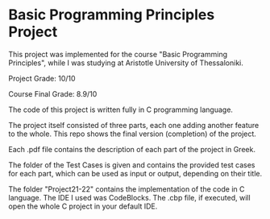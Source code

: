 # Basic Programming Principles Project
This project was implemented for the course "Basic Programming Principles", while I was studying at Aristotle University of Thessaloniki.

Project Grade: 10/10

Course Final Grade: 8.9/10


The code of this project is written fully in C programming language.

The project itself consisted of three parts, each one adding another feature to the whole. This repo shows the final version (completion) of the project.

Each .pdf file contains the description of each part of the project in Greek.

The folder of the Test Cases is given and contains the provided test cases for each part, which can be used as input or output, depending on their title.

The folder "Project21-22" contains the implementation of the code in C language. The IDE I used was CodeBlocks. The .cbp file, if executed, will open the whole C project in your default IDE.
